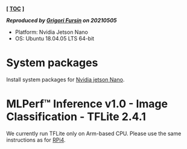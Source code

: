 **[ [TOC](../README.md) ]**

***Reproduced by [Grigori Fursin](https://cKnowledge.org/gfursin) on 20210505***

* Platform: Nvidia Jetson Nano
* OS: Ubuntu 18.04.05 LTS 64-bit

# System packages

Install system packages for [Nvidia jetson Nano](../platform/nvidia-jetson-nano.md).

# MLPerf&trade; Inference v1.0 - Image Classification - TFLite 2.4.1

We currently run TFLite only on Arm-based CPU. 
Please use the same instructions as for [RPi4](ck-image-classification-rpi4-tflite.md).
